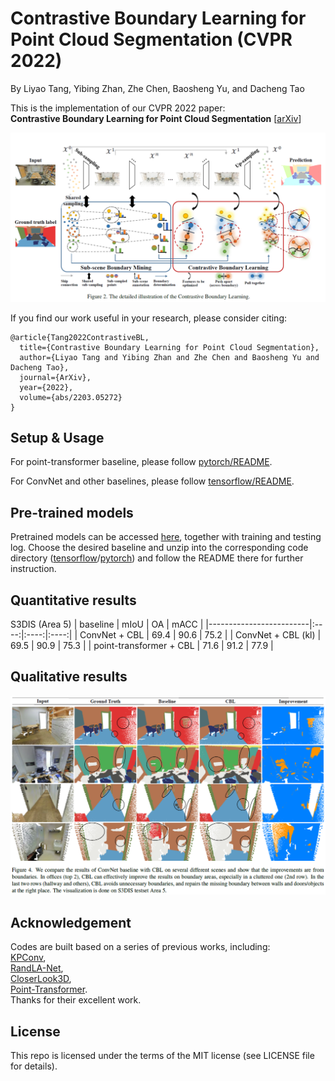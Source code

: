 # Contrastive Boundary Learning for Point Cloud Segmentation (CVPR 2022)
By Liyao Tang, Yibing Zhan, Zhe Chen, Baosheng Yu, and Dacheng Tao

This is the implementation of our CVPR 2022 paper: <br>
**Contrastive Boundary Learning for Point Cloud Segmentation** [[arXiv](https://arxiv.org/abs/2203.05272)]

![cbl](./imgs/cbl-full.png)

If you find our work useful in your research, please consider citing:

```
@article{Tang2022ContrastiveBL,
  title={Contrastive Boundary Learning for Point Cloud Segmentation},
  author={Liyao Tang and Yibing Zhan and Zhe Chen and Baosheng Yu and Dacheng Tao},
  journal={ArXiv},
  year={2022},
  volume={abs/2203.05272}
}
```

## Setup & Usage
For point-transformer baseline, please follow [pytorch/README](https://github.com/LiyaoTang/contrastBoundary/tree/master/pytorch).

For ConvNet and other baselines, please follow [tensorflow/README](https://github.com/LiyaoTang/contrastBoundary/tree/master/tensorflow).

## Pre-trained models
Pretrained models can be accessed [here](https://drive.google.com/drive/folders/1_ppwnrAu6VRqENTPWPt-3KFqCCTtfsFC?usp=sharing), together with training and testing log. Choose the desired baseline and unzip into the corresponding code directory ([tensorflow](https://github.com/LiyaoTang/contrastBoundary/tree/master/tensorflow)/[pytorch](https://github.com/LiyaoTang/contrastBoundary/tree/master/pytorch)) and follow the README there for further instruction.

## Quantitative results


S3DIS (Area 5)
| baseline                | mIoU |  OA  | mACC |
|-------------------------|:----:|:----:|:----:|
| ConvNet + CBL           | 69.4 | 90.6 | 75.2 |
| ConvNet + CBL (kl)      | 69.5 | 90.9 | 75.3 |
| point-transformer + CBL | 71.6 | 91.2 | 77.9 |


## Qualitative results
![demo](./imgs/cbl-compare.png)

## Acknowledgement
Codes are built based on a series of previous works, including: <br>
[KPConv](https://github.com/HuguesTHOMAS/KPConv), <br>
[RandLA-Net](https://github.com/QingyongHu/RandLA-Net), <br>
[CloserLook3D](https://github.com/zeliu98/CloserLook3D), <br>
[Point-Transformer](https://github.com/POSTECH-CVLab/point-transformer). <br>
Thanks for their excellent work.


## License
This repo is licensed under the terms of the MIT license (see LICENSE file for details).

